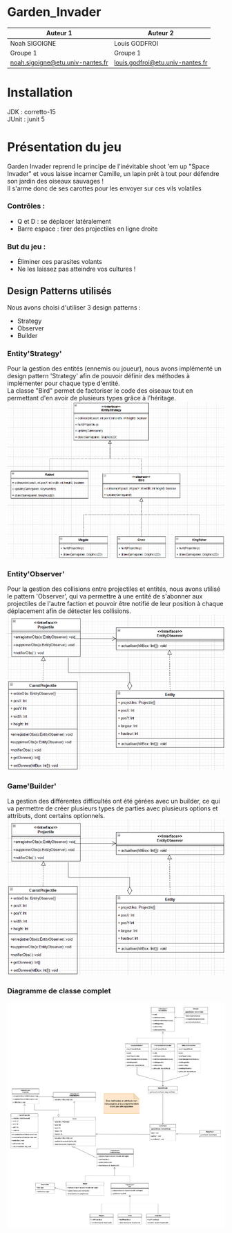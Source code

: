 # Garden_Invader

| Auteur 1                         | Auteur 2                          |
|----------------------------------|-----------------------------------|
| Noah SIGOIGNE                    | Louis GODFROI                     |
| Groupe 1                         | Groupe 1                          |
| noah.sigoigne@etu.univ-nantes.fr | louis.godfroi@etu.univ-nantes.fr  |


# Installation
JDK : corretto-15<br>
JUnit : junit 5

# Présentation du jeu
Garden Invader reprend le principe de l'inévitable shoot 'em up "Space Invader" et vous laisse incarner Camille, un lapin prêt à tout pour défendre son jardin des oiseaux sauvages ! <br>
Il s'arme donc de ses carottes pour les envoyer sur ces vils volatiles

### Contrôles :
- Q et D : se déplacer latéralement
- Barre espace : tirer des projectiles en ligne droite

### But du jeu :
- Éliminer ces parasites volants <br>
- Ne les laissez pas atteindre vos cultures !


## Design Patterns utilisés
Nous avons choisi d'utiliser 3 design patterns : 
- Strategy
- Observer
- Builder

### Entity'Strategy'
Pour la gestion des entités (ennemis ou joueur), nous avons implémenté un design pattern 'Strategy' afin de pouvoir définir des méthodes à implémenter pour chaque type d'entité.<br>
La classe "Bird" permet de factoriser le code des oiseaux tout en permettant d'en avoir de plusieurs types grâce à l'héritage.<br>
![Image](Design%20Patterns/EntityStrategy.png)<br>

### Entity'Observer'
Pour la gestion des collisions entre projectiles et entités, nous avons utilisé le pattern 'Observer', qui va permettre à une entité de s'abonner aux projectiles de l'autre faction et pouvoir être notifié de leur position à chaque déplacement afin de détecter les collisions.<br>
![Image](Design%20Patterns/EntityObserver.png)<br>

### Game'Builder'
La gestion des différentes difficultés ont été gérées avec un builder, ce qui va permettre de créer plusieurs types de parties avec plusieurs options et attributs, dont certains optionnels.<br>
![Image](Design%20Patterns/EntityObserver.png)<br>

### Diagramme de classe complet
![Image](Design%20Patterns/Design_patterns.png)
